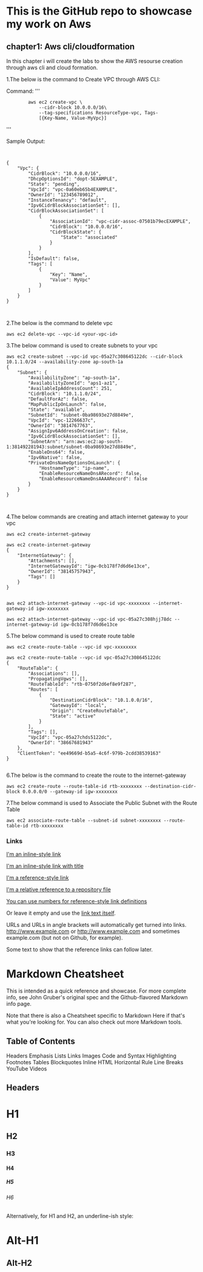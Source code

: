 # This is the GitHub repo to showcase my work on Aws
## chapter1: Aws cli/cloudformation
In this chapter i will create the labs to show the AWS resourse creation through aws cli and cloud formation. 

1.The below is the command to Create VPC through AWS CLI:

Command:
''' 

            aws ec2 create-vpc \
                --cidr-block 10.0.0.0/16\
                --tag-specifications ResourceType-vpc, Tags- 
                [{Key-Name, Value-MyVpc}]


'''

Sample Output:

```


{
    "Vpc": {
        "CidrBlock": "10.0.0.0/16",
        "DhcpOptionsId": "dopt-5EXAMPLE",
        "State": "pending",
        "VpcId": "vpc-0a60eb65b4EXAMPLE",
        "OwnerId": "123456789012",
        "InstanceTenancy": "default",
        "Ipv6CidrBlockAssociationSet": [],
        "CidrBlockAssociationSet": [
            {
                "AssociationId": "vpc-cidr-assoc-07501b79ecEXAMPLE",
                "CidrBlock": "10.0.0.0/16",
                "CidrBlockState": {
                    "State": "associated"
                }
            }
        ],
        "IsDefault": false,
        "Tags": [
            {
                "Key": "Name",
                "Value": MyVpc"
            }
        ]
    }
}



```

2.The below is the command to delete vpc

```
aws ec2 delete-vpc --vpc-id <your-vpc-id>
```

3.The below command is used to create subnets to your vpc

```
aws ec2 create-subnet --vpc-id vpc-05a27c308645122dc --cidr-block 10.1.1.0/24 --availability-zone ap-south-1a
{
    "Subnet": {
        "AvailabilityZone": "ap-south-1a",
        "AvailabilityZoneId": "aps1-az1",
        "AvailableIpAddressCount": 251,
        "CidrBlock": "10.1.1.0/24",
        "DefaultForAz": false,
        "MapPublicIpOnLaunch": false,
        "State": "available",
        "SubnetId": "subnet-0ba98693e27d8849e",
        "VpcId": "vpc-12266637c",
        "OwnerId": "3814767763",
        "AssignIpv6AddressOnCreation": false,
        "Ipv6CidrBlockAssociationSet": [],
        "SubnetArn": "arn:aws:ec2:ap-south-1:381492281943:subnet/subnet-0ba98693e27d8849e",
        "EnableDns64": false,
        "Ipv6Native": false,
        "PrivateDnsNameOptionsOnLaunch": {
            "HostnameType": "ip-name",
            "EnableResourceNameDnsARecord": false,
            "EnableResourceNameDnsAAAARecord": false
        }
    }
}



```

4.The below commands are creating and attach internet gateway to your vpc

```
aws ec2 create-internet-gateway

aws ec2 create-internet-gateway
{
    "InternetGateway": {
        "Attachments": [],
        "InternetGatewayId": "igw-0cb178f7d6d6e13ce",
        "OwnerId": "38145757943",
        "Tags": []
    }
}


aws ec2 attach-internet-gateway --vpc-id vpc-xxxxxxxx --internet-gateway-id igw-xxxxxxxx

aws ec2 attach-internet-gateway --vpc-id vpc-05a27c308hjj78dc --internet-gateway-id igw-0cb178f7d6d6e13ce

```

5.The below command is used to create route table

```
aws ec2 create-route-table --vpc-id vpc-xxxxxxxx

aws ec2 create-route-table --vpc-id vpc-05a27c308645122dc
{
    "RouteTable": {
        "Associations": [],
        "PropagatingVgws": [],
        "RouteTableId": "rtb-0750f2d6ef8e9f287",
        "Routes": [
            {
                "DestinationCidrBlock": "10.1.0.0/16",
                "GatewayId": "local",
                "Origin": "CreateRouteTable",
                "State": "active"
            }
        ],
        "Tags": [],
        "VpcId": "vpc-05a27chds5122dc",
        "OwnerId": "38667681943"
    },
    "ClientToken": "ee49669d-b5a5-4c6f-979b-2cdd38539163"
}


```

6.The below is the command to create the route to the internet-gateway

```
aws ec2 create-route --route-table-id rtb-xxxxxxxx --destination-cidr-block 0.0.0.0/0 --gateway-id igw-xxxxxxxx
```

7.The below command is used to Associate the Public Subnet with the Route Table

```
aws ec2 associate-route-table --subnet-id subnet-xxxxxxxx --route-table-id rtb-xxxxxxxx
```



### Links
[I'm an inline-style link](https://www.google.com)

[I'm an inline-style link with title](https://www.google.com "Google's Homepage")

[I'm a reference-style link][Arbitrary case-insensitive reference text]

[I'm a relative reference to a repository file](https://github.com/Murali114/DevOPsm?tab=readme-ov-file)

[You can use numbers for reference-style link definitions][1]

Or leave it empty and use the [link text itself].

URLs and URLs in angle brackets will automatically get turned into links. 
http://www.example.com or <http://www.example.com> and sometimes 
example.com (but not on Github, for example).

Some text to show that the reference links can follow later.

[arbitrary case-insensitive reference text]: https://www.mozilla.org
[1]: http://slashdot.org
[link text itself]: http://www.reddit.com


# Markdown Cheatsheet

This is intended as a quick reference and showcase. For more complete info, see John Gruber's original spec and the Github-flavored Markdown info page.

Note that there is also a Cheatsheet specific to Markdown Here if that's what you're looking for. You can also check out more Markdown tools.

## Table of Contents
Headers
Emphasis
Lists
Links
Images
Code and Syntax Highlighting
Footnotes
Tables
Blockquotes
Inline HTML
Horizontal Rule
Line Breaks
YouTube Videos

## Headers
# H1
## H2
### H3
#### H4
##### H5
###### H6

Alternatively, for H1 and H2, an underline-ish style:

Alt-H1
======

Alt-H2
------